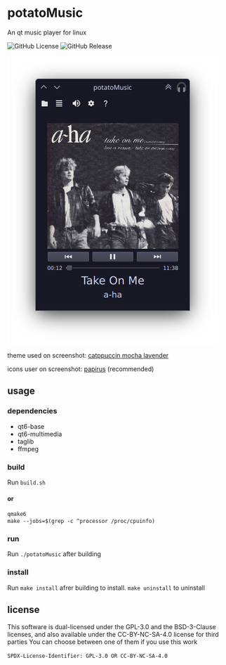 # potatoMusic
An qt music player for linux

![GitHub License](https://img.shields.io/github/license/slashpotato/potatoMusic?style=flat-square&labelColor=black&color=white%20)
![GitHub Release](https://img.shields.io/github/v/release/slashpotato/potatoMusic?display_name=release&style=flat-square&labelColor=black&color=white)

![screenshot1](https://github.com/slashpotato/potatoMusic/blob/master/screenshot1.png?raw=true)

theme used on screenshot: [catppuccin mocha lavender](https://github.com/catppuccin/kde)

icons user on screenshot: [papirus](https://github.com/PapirusDevelopmentTeam/papirus-icon-theme) (recommended)
## usage
### dependencies 
- qt6-base
- qt6-multimedia
- taglib
- ffmpeg
### build
Run `build.sh`

#### **or**
```shell
qmake6
make --jobs=$(grep -c ^processor /proc/cpuinfo)
```
### run
Run `./potatoMusic` after building
### install
Run `make install` afrer building to install. `make uninstall` to uninstall
## license
This software is dual-licensed under the GPL-3.0 and the BSD-3-Clause licenses, and also available under the CC-BY-NC-SA-4.0 license for third parties
You can choose between one of them if you use this work

`SPDX-License-Identifier: GPL-3.0 OR CC-BY-NC-SA-4.0`
